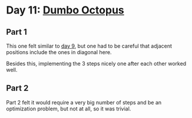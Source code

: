 # Day 11: [Dumbo Octopus](https://adventofcode.com/2021/day/11)

## Part 1

This one felt similar to [day 9](../day09/README.md), but one had to be careful that adjacent positions include the ones in diagonal here.

Besides this, implementing the 3 steps nicely one after each other worked well.

## Part 2

Part 2 felt it would require a very big number of steps and be an optimization problem, but not at all, so it was trivial.